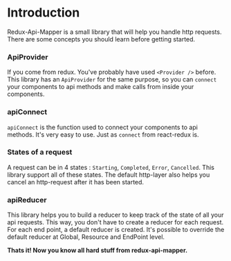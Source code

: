 # Introduction

Redux-Api-Mapper is a small library that will help you handle http requests. There are some concepts you should learn before getting started.

### ApiProvider

If you come from redux. You've probably have used ``<Provider />`` before. This library has an ``ApiProvider`` for the same purpose, so you can ``connect`` your components to api methods and make calls from inside your components.

### apiConnect

``apiConnect`` is the function used to connect your components to api methods. It's very easy to use. Just as ``connect`` from react-redux is.

### States of a request

A request can be in 4 states : ``Starting``, ``Completed``, ``Error``, ``Cancelled``. This library support all of these states. The default http-layer also helps you cancel an http-request after it has been started.

### apiReducer

This library helps you to build a reducer to keep track of the state of all your api requests. This way, you don't have to create a reducer for each request. For each end point, a default reducer is created. It's possible to override the default reducer at Global, Resource and EndPoint level.

<b>Thats it! Now you know all hard stuff from redux-api-mapper.</b>
